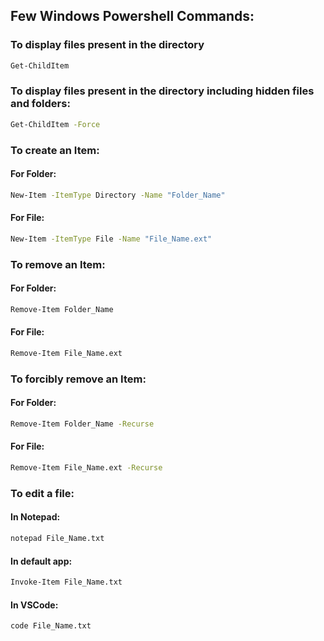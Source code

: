 ## Few Windows Powershell Commands:

### To display files present in the directory
```bash
Get-ChildItem
```

### To display files present in the directory including hidden files and folders:
```bash 
Get-ChildItem -Force
```

### To create an Item:

#### For **Folder**:
```bash
New-Item -ItemType Directory -Name "Folder_Name"
```
#### For **File**:
```bash
New-Item -ItemType File -Name "File_Name.ext"
```

### To remove an Item:

#### For **Folder**:
```bash
Remove-Item Folder_Name
```
#### For **File**:
```bash
Remove-Item File_Name.ext
```

### To forcibly remove an Item:

#### For **Folder**:
```bash
Remove-Item Folder_Name -Recurse
```
#### For **File**:
```bash
Remove-Item File_Name.ext -Recurse
```

### To edit a file:

#### In Notepad:
```bash
notepad File_Name.txt
```
#### In default app:
```bash
Invoke-Item File_Name.txt
```
#### In VSCode:
```bash
code File_Name.txt
```

